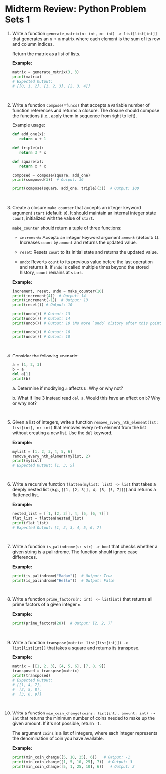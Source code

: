 # Midterm Review: Python Problem Sets 1

1. Write a function `generate_matrix(n: int, m: int) -> list[list[int]]` that generates an `n × m` matrix where each element is the sum of its row and column indices.

   Return the matrix as a list of lists.

   **Example:**

   ```python
   matrix = generate_matrix(3, 3)
   print(matrix)
   # Expected Output:
   # [[0, 1, 2], [1, 2, 3], [2, 3, 4]]
   ```

   &nbsp;

2. Write a function `compose(*funcs)` that accepts a variable number of function references and returns a closure. The closure should compose the functions (i.e., apply them in sequence from right to left).

   Example usage:

   ```python
   def add_one(x):
      return x + 1

   def triple(x):
      return 3 * x

   def square(x):
      return x * x

   composed = compose(square, add_one)
   print(composed(3))  # Output: 16

   print(compose(square, add_one, triple)(3))  # Output: 100
   ```

   &nbsp;

3. Create a closure `make_counter` that accepts an integer keyword argument `start` (default: `0`). It should maintain an internal integer state `count`, initialized with the value of `start`.

   `make_counter` should return a tuple of three functions:

   - `increment`: Accepts an integer keyword argument `amount` (default: `1`). Increases `count` by `amount` and returns the updated value.

   - `reset`: Resets `count` to its initial state and returns the updated value.

   - `undo`: Reverts `count` to its previous value before the last operation and returns it. If `undo` is called multiple times beyond the stored history, `count` remains at `start`.

   **Example:**

   ```python
   increment, reset, undo = make_counter(10)
   print(increment(4))  # Output: 14
   print(increment(-1))  # Output: 13
   print(reset()) # Output: 10

   print(undo()) # Output: 13
   print(undo()) # Output: 14
   print(undo()) # Output: 10 (No more `undo` history after this point. Any further calls to `undo` results in `count` simply remaining at its original value)

   print(undo()) # Output: 10
   print(undo()) # Output: 10

   ```

   &nbsp;

4. Consider the following scenario:

   ```python
   a = [1, 2, 3]
   b = a
   del a[1]
   print(b)
   ```

   a. Determine if modifying `a` affects `b`. Why or why not?

   b. What if line 3 instead read `del a`. Would this have an effect on `b`? Why or why not?

   &nbsp;

5. Given a list of integers, write a function `remove_every_nth_element(lst: list[int], n: int)` that removes every n-th element from the list without creating a new list. Use the `del` keyword.

   **Example:**

   ```python
   mylist = [1, 2, 3, 4, 5, 6]
   remove_every_nth_element(mylist, 2)
   print(mylist)
   # Expected Output: [1, 3, 5]
   ```

   &nbsp;

6. Write a recursive function `flatten(mylist: list) -> list` that takes a deeply nested list (e.g., `[[1, [2, 3]], 4, [5, [6, 7]]]`) and returns a flattened list.

   **Example:**

   ```python
   nested_list = [[1, [2, 3]], 4, [5, [6, 7]]]
   flat_list = flatten(nested_list)
   print(flat_list)
   # Expected Output: [1, 2, 3, 4, 5, 6, 7]
   ```

   &nbsp;

7. Write a function `is_palindrome(s: str) -> bool` that checks whether a given string is a palindrome. The function should ignore case differences.

   **Example:**

   ```python
   print(is_palindrome("Madam"))  # Output: True
   print(is_palindrome("Hello"))  # Output: False
   ```

   &nbsp;

8. Write a function `prime_factors(n: int) -> list[int]` that returns all prime factors of a given integer `n`.

   **Example:**

   ```python
   print(prime_factors(28))  # Output: [2, 2, 7]
   ```

   &nbsp;

9. Write a function `transpose(matrix: list[list[int]]) -> list[list[int]]` that takes a square and returns its transpose.

   **Example:**

   ```python
   matrix = [[1, 2, 3], [4, 5, 6], [7, 8, 9]]
   transposed = transpose(matrix)
   print(transposed)
   # Expected Output:
   # [[1, 4, 7],
   #  [2, 5, 8],
   #  [3, 6, 9]]
   ```

   &nbsp;

10. Write a function `min_coin_change(coins: list[int], amount: int) -> int` that returns the minimum number of coins needed to make up the given amount. If it's not possible, return `-1`.

    The argument `coins` is a list of integers, where each integer represents the denomination of coin you have available.

    **Example:**

    ```python
    print(min_coin_change([5, 10, 25], 6))   # Output: -1
    print(min_coin_change([1, 5, 10, 25], 7))  # Output: 3
    print(min_coin_change([5, 1, 25, 10], 6))   # Output: 2
    ```

    &nbsp;
